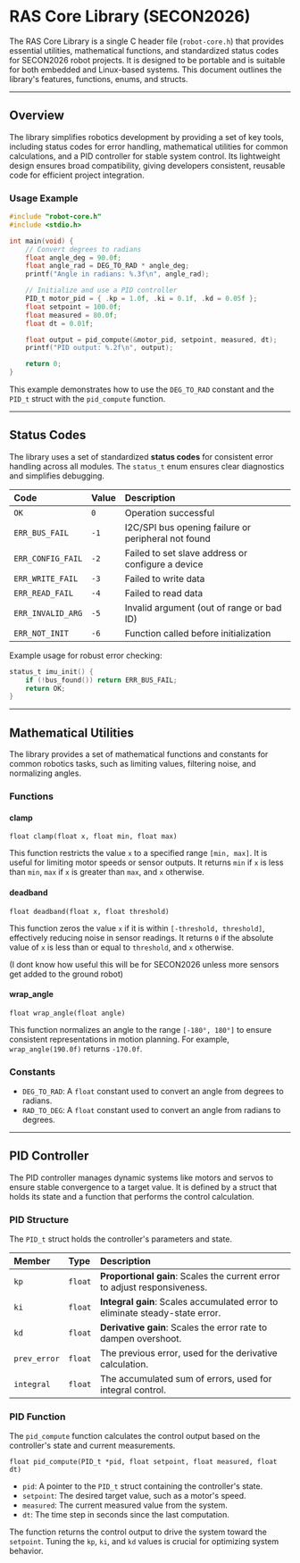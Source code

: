 # RAS Core Library (SECON2026)

The RAS Core Library is a single C header file (`robot-core.h`) that provides essential utilities, mathematical functions, and standardized status codes for SECON2026 robot projects. It is designed to be portable and is suitable for both embedded and Linux-based systems. This document outlines the library's features, functions, enums, and structs.

-----

## Overview

The library simplifies robotics development by providing a set of key tools, including status codes for error handling, mathematical utilities for common calculations, and a PID controller for stable system control. Its lightweight design ensures broad compatibility, giving developers consistent, reusable code for efficient project integration.

### Usage Example

```c
#include "robot-core.h"
#include <stdio.h>

int main(void) {
    // Convert degrees to radians
    float angle_deg = 90.0f;
    float angle_rad = DEG_TO_RAD * angle_deg;
    printf("Angle in radians: %.3f\n", angle_rad);

    // Initialize and use a PID controller
    PID_t motor_pid = { .kp = 1.0f, .ki = 0.1f, .kd = 0.05f };
    float setpoint = 100.0f;
    float measured = 80.0f;
    float dt = 0.01f;

    float output = pid_compute(&motor_pid, setpoint, measured, dt);
    printf("PID output: %.2f\n", output);

    return 0;
}
```

This example demonstrates how to use the `DEG_TO_RAD` constant and the `PID_t` struct with the `pid_compute` function.

-----

## Status Codes

The library uses a set of standardized **status codes** for consistent error handling across all modules. The `status_t` enum ensures clear diagnostics and simplifies debugging.

| Code | Value | Description |
| :--- | :--- | :--- |
| `OK` | `0` | Operation successful |
| `ERR_BUS_FAIL` | `-1` | I2C/SPI bus opening failure or peripheral not found |
| `ERR_CONFIG_FAIL` | `-2` | Failed to set slave address or configure a device |
| `ERR_WRITE_FAIL` | `-3` | Failed to write data |
| `ERR_READ_FAIL` | `-4` | Failed to read data |
| `ERR_INVALID_ARG` | `-5` | Invalid argument (out of range or bad ID) |
| `ERR_NOT_INIT` | `-6` | Function called before initialization |

Example usage for robust error checking:

```c
status_t imu_init() {
    if (!bus_found()) return ERR_BUS_FAIL;
    return OK;
}
```

-----

## Mathematical Utilities

The library provides a set of mathematical functions and constants for common robotics tasks, such as limiting values, filtering noise, and normalizing angles.

### Functions

#### clamp

`float clamp(float x, float min, float max)`

This function restricts the value `x` to a specified range `[min, max]`. It is useful for limiting motor speeds or sensor outputs. It returns `min` if `x` is less than `min`, `max` if `x` is greater than `max`, and `x` otherwise.

#### deadband

`float deadband(float x, float threshold)`

This function zeros the value `x` if it is within `[-threshold, threshold]`, effectively reducing noise in sensor readings. It returns `0` if the absolute value of `x` is less than or equal to `threshold`, and `x` otherwise.

(I dont know how useful this will be for SECON2026 unless more sensors get added to the ground robot)

#### wrap_angle

`float wrap_angle(float angle)`

This function normalizes an angle to the range `[-180°, 180°]` to ensure consistent representations in motion planning. For example, `wrap_angle(190.0f)` returns `-170.0f`.

### Constants

  * `DEG_TO_RAD`: A `float` constant used to convert an angle from degrees to radians.
  * `RAD_TO_DEG`: A `float` constant used to convert an angle from radians to degrees.

-----

## PID Controller

The PID controller manages dynamic systems like motors and servos to ensure stable convergence to a target value. It is defined by a struct that holds its state and a function that performs the control calculation.

### PID Structure

The `PID_t` struct holds the controller's parameters and state.

| Member | Type | Description |
| :--- | :--- | :--- |
| `kp` | `float` | **Proportional gain**: Scales the current error to adjust responsiveness. |
| `ki` | `float` | **Integral gain**: Scales accumulated error to eliminate steady-state error. |
| `kd` | `float` | **Derivative gain**: Scales the error rate to dampen overshoot. |
| `prev_error` | `float` | The previous error, used for the derivative calculation. |
| `integral` | `float` | The accumulated sum of errors, used for integral control. |

### PID Function

The `pid_compute` function calculates the control output based on the controller's state and current measurements.

`float pid_compute(PID_t *pid, float setpoint, float measured, float dt)`

  * `pid`: A pointer to the `PID_t` struct containing the controller's state.
  * `setpoint`: The desired target value, such as a motor's speed.
  * `measured`: The current measured value from the system.
  * `dt`: The time step in seconds since the last computation.

The function returns the control output to drive the system toward the `setpoint`. Tuning the `kp`, `ki`, and `kd` values is crucial for optimizing system behavior.
